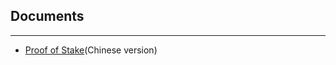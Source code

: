 ## Documents
___
* [Proof of Stake](https://github.com/ethereum/wiki/wiki/Proof-of-Stake-FAQ)(Chinese version)